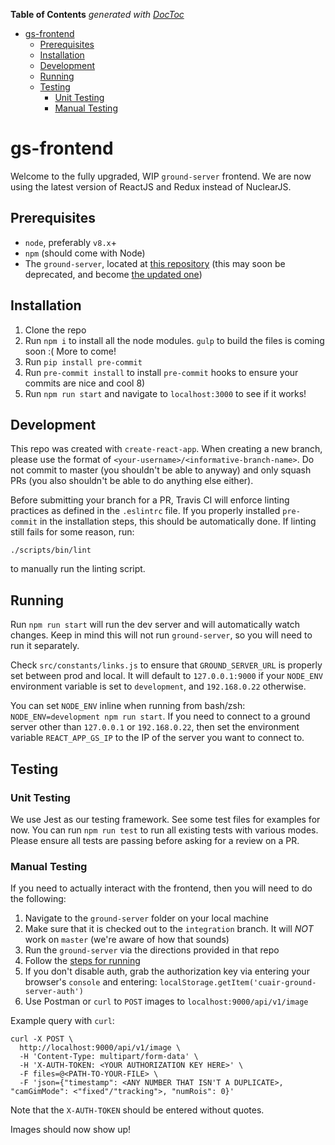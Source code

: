 <!-- START doctoc generated TOC please keep comment here to allow auto update -->
<!-- DON'T EDIT THIS SECTION, INSTEAD RE-RUN doctoc TO UPDATE -->
**Table of Contents**  *generated with [DocToc](https://github.com/thlorenz/doctoc)*

- [gs-frontend](#gs-frontend)
  - [Prerequisites](#prerequisites)
  - [Installation](#installation)
  - [Development](#development)
  - [Running](#running)
  - [Testing](#testing)
    - [Unit Testing](#unit-testing)
    - [Manual Testing](#manual-testing)

<!-- END doctoc generated TOC please keep comment here to allow auto update -->

# gs-frontend

Welcome to the fully upgraded, WIP `ground-server` frontend. We are now using the latest version of ReactJS and Redux instead of NuclearJS.

## Prerequisites
- `node`, preferably `v8.x`+
- `npm` (should come with Node)
- The `ground-server`, located at [this repository](https://github.com/CUAir/ground-server) (this may soon be deprecated, and become [the updated one](https://github.com/CUAir/gs-backend))

## Installation

1. Clone the repo
2. Run `npm i` to install all the node modules. `gulp` to build the files is coming soon :( More to come!
3. Run `pip install pre-commit`
4. Run `pre-commit install` to install `pre-commit` hooks to ensure your commits are nice and cool 8)
5. Run `npm run start` and navigate to `localhost:3000` to see if it works!

## Development

This repo was created with `create-react-app`. When creating a new branch, please use the format of `<your-username>/<informative-branch-name>`. Do not commit to master (you shouldn't be able to anyway) and only squash PRs (you also shouldn't be able to do anything else either).

Before submitting your branch for a PR, Travis CI will enforce linting practices as defined in the `.eslintrc` file. If you properly installed `pre-commit` in the installation steps, this should be automatically done. If linting still fails for some reason, run:

`./scripts/bin/lint`

to manually run the linting script.

## Running
Run `npm run start` will run the dev server and will automatically watch changes. Keep in mind this will not run `ground-server`, so you will need to run it separately.

Check `src/constants/links.js` to ensure that `GROUND_SERVER_URL` is properly set between prod and local. It will default to `127.0.0.1:9000` if your `NODE_ENV` environment variable is set to `development`, and `192.168.0.22` otherwise.

You can set `NODE_ENV` inline when running from bash/zsh: `NODE_ENV=development npm run start`. If you need to connect to a ground server other than `127.0.0.1` or `192.168.0.22`, then set the environment variable `REACT_APP_GS_IP` to the IP of the server you want to connect to.

## Testing

### Unit Testing
We use Jest as our testing framework. See some test files for examples for now. You can run `npm run test` to run all existing tests with various modes. Please ensure all tests are passing before asking for a review on a PR.

### Manual Testing
If you need to actually interact with the frontend, then you will need to do the following:
1. Navigate to the `ground-server` folder on your local machine
1. Make sure that it is checked out to the `integration` branch. It will *NOT* work on `master` (we're aware of how that sounds)
1. Run the `ground-server` via the directions provided in that repo
1. Follow the [steps for running](#running)
  1. If you don't disable auth, grab the authorization key via entering your browser's `console` and entering: `localStorage.getItem('cuair-ground-server-auth')`
1. Use Postman or `curl` to `POST` images to `localhost:9000/api/v1/image`

Example query with `curl`:
```
curl -X POST \
  http://localhost:9000/api/v1/image \
  -H 'Content-Type: multipart/form-data' \
  -H 'X-AUTH-TOKEN: <YOUR AUTHORIZATION KEY HERE>' \
  -F files=@<PATH-TO-YOUR-FILE> \
  -F 'json={"timestamp": <ANY NUMBER THAT ISN'T A DUPLICATE>, "camGimMode": <"fixed"/"tracking">, "numRois": 0}'
```
Note that the `X-AUTH-TOKEN` should be entered without quotes.

Images should now show up!
